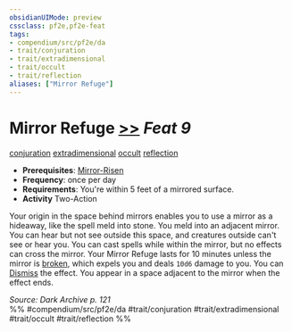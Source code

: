 ```yaml
---
obsidianUIMode: preview
cssclass: pf2e,pf2e-feat
tags:
- compendium/src/pf2e/da
- trait/conjuration
- trait/extradimensional
- trait/occult
- trait/reflection
aliases: ["Mirror Refuge"]
---
```

# Mirror Refuge  [>>](chapter-9-playing-the-game.md#Actions "Two-Action") *Feat 9*  
[conjuration](conjuration.md "Conjuration School Trait")  [extradimensional](extradimensional.md "Extradimensional Effect Trait")  [occult](occult.md "Occult Tradition Trait")  [reflection](reflection-da.md "Reflection Ancestry & Heritage Trait")  

- **Prerequisites**: [Mirror-Risen](mirror-risen-da.md)
- **Frequency**: once per day
- **Requirements**: You're within 5 feet of a mirrored surface.
- **Activity** Two-Action

Your origin in the space behind mirrors enables you to use a mirror as a hideaway, like the spell meld into stone. You meld into an adjacent mirror. You can hear but not see outside this space, and creatures outside can't see or hear you. You can cast spells while within the mirror, but no effects can cross the mirror. Your Mirror Refuge lasts for 10 minutes unless the mirror is [broken](conditions.md#Broken), which expels you and deals `10d6` damage to you. You can [Dismiss](dismiss.md) the effect. You appear in a space adjacent to the mirror when the effect ends.

*Source: Dark Archive p. 121*  
%% #compendium/src/pf2e/da #trait/conjuration #trait/extradimensional #trait/occult #trait/reflection %%